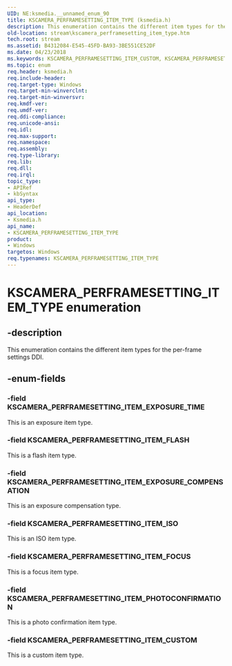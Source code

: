 ```yaml
---
UID: NE:ksmedia.__unnamed_enum_90
title: KSCAMERA_PERFRAMESETTING_ITEM_TYPE (ksmedia.h)
description: This enumeration contains the different item types for the per-frame settings DDI.
old-location: stream\kscamera_perframesetting_item_type.htm
tech.root: stream
ms.assetid: B4312084-E545-45FD-BA93-3BE551CE52DF
ms.date: 04/23/2018
ms.keywords: KSCAMERA_PERFRAMESETTING_ITEM_CUSTOM, KSCAMERA_PERFRAMESETTING_ITEM_EXPOSURE_COMPENSATION, KSCAMERA_PERFRAMESETTING_ITEM_EXPOSURE_TIME, KSCAMERA_PERFRAMESETTING_ITEM_FLASH, KSCAMERA_PERFRAMESETTING_ITEM_FOCUS, KSCAMERA_PERFRAMESETTING_ITEM_ISO, KSCAMERA_PERFRAMESETTING_ITEM_PHOTOCONFIRMATION, KSCAMERA_PERFRAMESETTING_ITEM_TYPE, KSCAMERA_PERFRAMESETTING_ITEM_TYPE enumeration [Streaming Media Devices], ksmedia/KSCAMERA_PERFRAMESETTING_ITEM_CUSTOM, ksmedia/KSCAMERA_PERFRAMESETTING_ITEM_EXPOSURE_COMPENSATION, ksmedia/KSCAMERA_PERFRAMESETTING_ITEM_EXPOSURE_TIME, ksmedia/KSCAMERA_PERFRAMESETTING_ITEM_FLASH, ksmedia/KSCAMERA_PERFRAMESETTING_ITEM_FOCUS, ksmedia/KSCAMERA_PERFRAMESETTING_ITEM_ISO, ksmedia/KSCAMERA_PERFRAMESETTING_ITEM_PHOTOCONFIRMATION, ksmedia/KSCAMERA_PERFRAMESETTING_ITEM_TYPE, stream.kscamera_perframesetting_item_type
ms.topic: enum
req.header: ksmedia.h
req.include-header: 
req.target-type: Windows
req.target-min-winverclnt: 
req.target-min-winversvr: 
req.kmdf-ver: 
req.umdf-ver: 
req.ddi-compliance: 
req.unicode-ansi: 
req.idl: 
req.max-support: 
req.namespace: 
req.assembly: 
req.type-library: 
req.lib: 
req.dll: 
req.irql: 
topic_type:
- APIRef
- kbSyntax
api_type:
- HeaderDef
api_location:
- Ksmedia.h
api_name:
- KSCAMERA_PERFRAMESETTING_ITEM_TYPE
product:
- Windows
targetos: Windows
req.typenames: KSCAMERA_PERFRAMESETTING_ITEM_TYPE
---
```


# KSCAMERA_PERFRAMESETTING_ITEM_TYPE enumeration


## -description


This enumeration contains the different item types for the per-frame settings DDI.


## -enum-fields




### -field KSCAMERA_PERFRAMESETTING_ITEM_EXPOSURE_TIME

This is an exposure item type.


### -field KSCAMERA_PERFRAMESETTING_ITEM_FLASH

This is a flash item type.


### -field KSCAMERA_PERFRAMESETTING_ITEM_EXPOSURE_COMPENSATION

This is an exposure compensation type.


### -field KSCAMERA_PERFRAMESETTING_ITEM_ISO

This is an ISO item type.


### -field KSCAMERA_PERFRAMESETTING_ITEM_FOCUS

This is a focus item type.


### -field KSCAMERA_PERFRAMESETTING_ITEM_PHOTOCONFIRMATION

This is a photo confirmation item type.


### -field KSCAMERA_PERFRAMESETTING_ITEM_CUSTOM

This is a custom item type.

